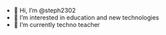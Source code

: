 - 👋 Hi, I’m @steph2302
- 👀 I’m interested in education and new technologies
- 🌱 I’m currently techno teacher


<!---
steph2302/steph2302 is a ✨ special ✨ repository because its `README.md` (this file) appears on your GitHub profile.
You can click the Preview link to take a look at your changes.
--->
